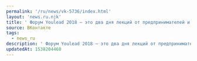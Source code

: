 ```yaml
---
permalink: '/ru/news/vk-5736/index.html'
layout: 'news.ru.njk'
title: ' Форум Youlead 2018 — это два дня лекций от предпринимателей и спикеров о развитии лидерских ка…'
source: ВКонтакте
tags:
  - news_ru
description: ' Форум Youlead 2018 — это два дня лекций от предпринимателей и спикеров о развитии лидерских ка…'
updatedAt: 1538204460
---
```

